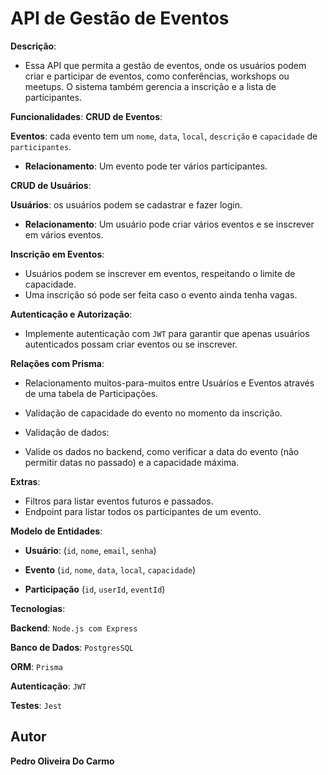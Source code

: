 # **API de Gestão de Eventos**

**Descrição**:
- Essa API que permita a gestão de eventos, onde os usuários podem criar e participar de eventos, como conferências, workshops ou meetups. O sistema também gerencia a 
  inscrição e a lista de participantes.

**Funcionalidades**:
**CRUD de Eventos**:

**Eventos**: cada evento tem um `nome`, `data`, `local`, `descrição` e `capacidade` de `participantes`.
- **Relacionamento**: Um evento pode ter vários participantes.
  
**CRUD de Usuários**:

**Usuários**: os usuários podem se cadastrar e fazer login.

- **Relacionamento**: Um usuário pode criar vários eventos e se inscrever em vários eventos.
  
**Inscrição em Eventos**:

- Usuários podem se inscrever em eventos, respeitando o limite de capacidade.
- Uma inscrição só pode ser feita caso o evento ainda tenha vagas.
  
**Autenticação e Autorização**:

- Implemente autenticação com `JWT` para garantir que apenas usuários autenticados possam criar eventos ou se inscrever.
  
**Relações com Prisma**:

- Relacionamento muitos-para-muitos entre Usuários e Eventos através de uma tabela de Participações.
- Validação de capacidade do evento no momento da inscrição.
- Validação de dados:

- Valide os dados no backend, como verificar a data do evento (não permitir datas no passado) e a capacidade máxima.

**Extras**:

- Filtros para listar eventos futuros e passados.
- Endpoint para listar todos os participantes de um evento.

**Modelo de Entidades**:

- **Usuário**: (`id`, `nome`, `email`, `senha`)
  
- **Evento** (`id`, `nome`, `data`, `local`, `capacidade`)

- **Participação** (`id`, `userId`, `eventId`)

**Tecnologias**:

**Backend**: `Node.js com Express`
  
**Banco de Dados**: `PostgresSQL`

**ORM**: `Prisma`

**Autenticação**: `JWT`

**Testes**: `Jest` 


## Autor

**Pedro Oliveira Do Carmo**
